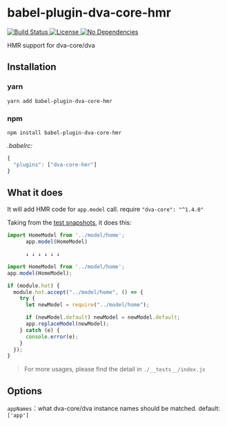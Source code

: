 # babel-plugin-dva-core-hmr

<p>
  <a href="https://www.npmjs.com/package/babel-plugin-dva-core-hmr">
    <img src="https://img.shields.io/teamcity/codebetter/bt428.svg" alt="Build Status" />
  </a>

  <a href="https://www.npmjs.com/package/babel-plugin-dva-core-hmr">
    <img src="https://img.shields.io/npm/l/express.svg" alt="License" />
  </a>

  <a href="https://www.npmjs.com/package/babel-plugin-dva-core-hmr">
    <img src="https://img.shields.io/badge/dependencies-none-brightgreen.svg" alt="No Dependencies" />
  </a>
</p>

HMR support for dva-core/dva

## Installation

### yarn
```
yarn add babel-plugin-dva-core-hmr
```

### npm 
```
npm install babel-plugin-dva-core-hmr
```

*.babelrc:*
```js
{
  "plugins": ["dva-core-hmr"]
}
```


## What it does

It will add HMR code for `app.model` call. require `"dva-core": "^1.4.0"`

Taking from the [test snapshots](./__tests__/__snapshots__/index.js.snap), it does this:

```js
import HomeModel from '../model/home';
      app.model(HomeModel)

      ↓ ↓ ↓ ↓ ↓ ↓

import HomeModel from '../model/home';
app.model(HomeModel);

if (module.hot) {
  module.hot.accept("../model/home", () => {
    try {
      let newModel = require("../model/home");

      if (newModel.default) newModel = newModel.default;
      app.replaceModel(newModel);
    } catch (e) {
      console.error(e);
    }
  });
}
```

> For more usages, please find the detail in `./__tests__/index.js`


## Options

`appNames`：what dva-core/dva instance names should be matched. default: `['app']`

